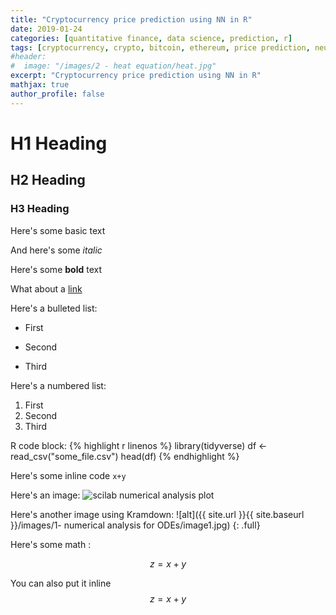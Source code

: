 ```yaml
---
title: "Cryptocurrency price prediction using NN in R"
date: 2019-01-24
categories: [quantitative finance, data science, prediction, r]
tags: [cryptocurrency, crypto, bitcoin, ethereum, price prediction, neural networks, nn, R, statistics]
#header:
#  image: "/images/2 - heat equation/heat.jpg"
excerpt: "Cryptocurrency price prediction using NN in R"
mathjax: true
author_profile: false
---
```


# H1 Heading

## H2 Heading

### H3 Heading

Here's some basic text

And here's some *italic*

Here's some **bold** text

What about a [link](https://github.com/kboct)

Here's a bulleted list:
* First
+ Second
- Third


Here's a numbered list:
1. First
2. Second
3. Third


R code block:
{% highlight r linenos %}
library(tidyverse)
df <- read_csv("some_file.csv")
head(df)
{% endhighlight %}


Here's some inline code `x+y`

Here's an image:
<img src="{{ site.url }}{{ site.baseurl }}/images/1- numerical analysis for ODEs/image1.jpg" alt="scilab numerical analysis plot" class="full">


Here's another image using Kramdown:
![alt]({{ site.url }}{{ site.baseurl }}/images/1- numerical analysis for ODEs/image1.jpg)
{: .full}

Here's some math :

$$z=x+y$$

You can also put it inline $$z=x+y$$
